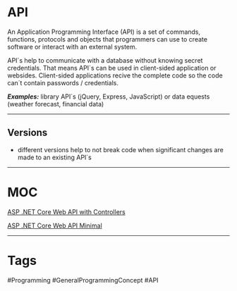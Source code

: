 # API

An Application Programming Interface (API) is a set of commands, functions, protocols and objects that programmers can use to create software or interact with an external system.

API´s help to communicate with a database without knowing secret credentials. That means API´s can be used in client-sided application or websides. Client-sided applications recive the complete code so the code can´t contain passwords / credentials.

***Examples:***  library API´s (jQuery, Express, JavaScript) or data equests (weather forecast, financial data)

***

## Versions

- different versions help to not break code when significant changes are made to an existing API´s

***

# MOC

[ASP .NET Core Web API with Controllers](https://github.com/lucasmenke/notes/blob/main/Content/API.NET-Core-Controllers.md)

[ASP .NET Core Web API Minimal](https://github.com/lucasmenke/notes/blob/main/Content/API.NET-Core-Minimal.md)

***

# Tags

#Programming #GeneralProgrammingConcept #API 